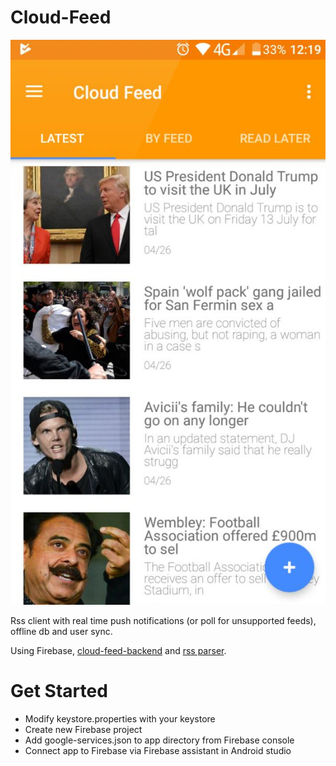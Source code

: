 # Cloud-Feed

![](https://github.com/GrigoreAlexandru/Cloud-Feed/blob/master/cloud.png?raw=true)

Rss client with real time push notifications (or poll for unsupported feeds), offline db and user sync.

Using Firebase, [cloud-feed-backend](https://github.com/GrigoreAlexandru/Cloud-Feed-Backend) and [rss parser](https://github.com/GrigoreAlexandru/Modern-feed-parser).

# Get Started

- Modify keystore.properties with your keystore
- Create new Firebase project
- Add google-services.json to app directory from Firebase console
- Connect app to Firebase via Firebase assistant in Android studio
